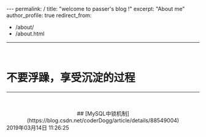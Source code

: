 ﻿﻿---permalink: /title: "welcome to passer's blog !"excerpt: "About me"author_profile: trueredirect_from:   - /about/  - /about.html---﻿﻿﻿﻿&nbsp;# 不要浮躁，享受沉淀的过程---&nbsp;<center>## [MySQL中锁机制](https://blog.csdn.net/coderDogg/article/details/88549004) </center>2019年03月14日 11:26:25